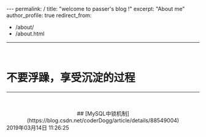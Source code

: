 ﻿﻿---permalink: /title: "welcome to passer's blog !"excerpt: "About me"author_profile: trueredirect_from:   - /about/  - /about.html---﻿﻿﻿﻿&nbsp;# 不要浮躁，享受沉淀的过程---&nbsp;<center>## [MySQL中锁机制](https://blog.csdn.net/coderDogg/article/details/88549004) </center>2019年03月14日 11:26:25